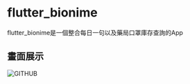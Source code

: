 # flutter_bionime

flutter_bionime是一個整合每日一句以及藥局口罩庫存查詢的App

## 畫面展示

![GITHUB](https://i.imgur.com/d5TIIaV.jpg "p1")
